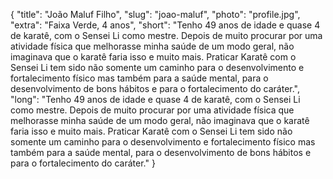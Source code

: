 {
    "title": "João Maluf Filho",
    "slug": "joao-maluf",
    "photo": "profile.jpg",
    "extra": "Faixa Verde, 4 anos",
    "short": "Tenho 49 anos de idade e quase 4 de karatê, com o Sensei Li como mestre. Depois de muito procurar por uma atividade física que melhorasse minha saúde de um modo geral, não imaginava que o karatê faria isso e muito mais. Praticar Karatê com o Sensei Li tem sido não somente um caminho para o desenvolvimento e fortalecimento físico mas também para a saúde mental, para o desenvolvimento de bons hábitos e para o fortalecimento do caráter.",
    "long": "Tenho 49 anos de idade e quase 4 de karatê, com o Sensei Li como mestre. Depois de muito procurar por uma atividade física que melhorasse minha saúde de um modo geral, não imaginava que o karatê faria isso e muito mais. Praticar Karatê com o Sensei Li tem sido não somente um caminho para o desenvolvimento e fortalecimento físico mas também para a saúde mental, para o desenvolvimento de bons hábitos e para o fortalecimento do caráter."
}